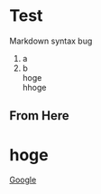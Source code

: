 # Test
Markdown syntax bug
1. a
2. b  
hoge<br>
hhoge<br>
## From Here
# hoge
[Google](https://google.com)
